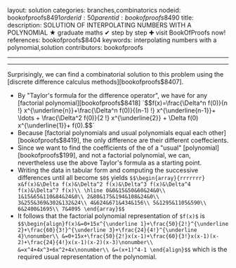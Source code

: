 layout: solution
categories: branches,combinatorics
nodeid: bookofproofs$8491
orderid: 50
parentid: bookofproofs$8490
title: 
description: SOLUTION OF INTERPOLATING NUMBERS WITH A POLYNOMIAL &#9733; graduate maths &#10004; step by step &#10010; visit BookOfProofs now!
references: bookofproofs$8404
keywords: interpolating numbers with a polynomial,solution
contributors: bookofproofs

---


---

Surprisingly, we can find a combinatorial solution to this problem using the [discrete difference calculus methods][bookofproofs$8407].
* By "Taylor's formula for the difference operator", we have for any [factorial polynomial][bookofproofs$8418] `$$f(x)=\frac{\Delta^n f(0)}{n !} x^{\underline{n}}+\frac{\Delta^n f(0)}{(n-1) !} x^{\underline{n-1}}+ \ldots + \frac{\Delta^2 f(0)}{2 !} x^{\underline{2}} + \Delta f(0) x^{\underline{1}}+ f(0).$$`
* Because [factorial polynomials and usual polynomials equal each other][bookofproofs$8419], the only difference are their different coeffecients.
* Since we want to find the coefficients of the of a "usual" [polynomial][bookofproofs$199], and not a factorial polynomial, we can, nevertheless use the above Taylor's formula as a starting point.
* Writing the data in tabular form and computing the successive differences until all become `$0$` yields
`$$\begin{array}{rrrrrrr}
x&f(x)&\Delta f(x)&\Delta^2 f(x)&\Delta^3 f(x)&\Delta^4 f(x)&\Delta^7 f(x)\\
\hline
0&0&15&50&60&24&0\\
1&15&65&110&84&24&0\\
2&80&175&194&108&24&0\\
3&255&369&302&132&24\\
4&624&671&434&156\\
5&1295&1105&590\\
6&2400&1695\\
7&4095
\end{array}$$`
* It follows that the factorial polynomial representation of `$f(x)$` is `$$\begin{align}f(x)&=0+15x^{\underline 1}+\frac{50}{2!}^{\underline 2}+\frac{60}{3!}^{\underline 3}+\frac{24}{4!}^{\underline 4}\nonumber\\
&=0+15x+\frac{50}{2!}x(x-1)+\frac{60}{3!}x(x-1)(x-2)+\frac{24}{4!}x(x-1)(x-2)(x-3)\nonumber\\
&=x^4+4x^3+6x^2+4x\nonumber\\
&=(x+1)^4-1
\end{align}$$`
which is the required usual representation of the polynomial.
